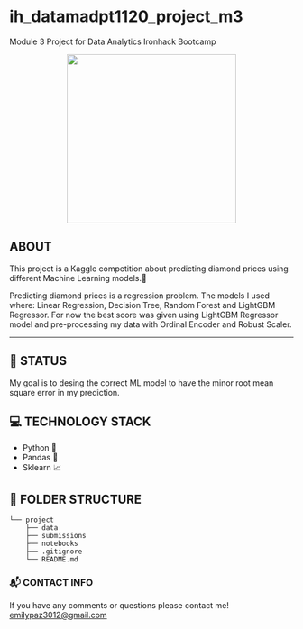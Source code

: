 # ih_datamadpt1120_project_m3
Module 3 Project for Data Analytics Ironhack Bootcamp

<p align="center">
  <img width="300" height="300" src="https://i.gifer.com/MUUt.gif">
</p>

## **ABOUT**

This project is a Kaggle competition about predicting diamond prices using different Machine Learning models.:gem:

Predicting diamond prices is a regression problem. The models I used where: Linear Regression, Decision Tree, Random Forest and LightGBM Regressor. For now the best score was given using LightGBM Regressor model and pre-processing my data with Ordinal Encoder and Robust Scaler. 

---

## :bug: **STATUS**
My goal is to desing the correct ML model to have the minor root mean square error in my prediction.

## :computer: **TECHNOLOGY STACK**
- Python :snake:
- Pandas :panda_face: 
- Sklearn :chart_with_upwards_trend:

## :open_file_folder: **FOLDER STRUCTURE**
```
└── project
    ├── data
    ├── submissions
    ├── notebooks
    ├── .gitignore
    └── README.md
```
    
### :mailbox_with_mail: CONTACT INFO

If you have any comments or questions please contact me! emilypaz3012@gmail.com
